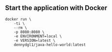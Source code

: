

## Start the application with Docker

```
docker run \
    -ti \
    --rm \
    -p 8080:8080 \
    -e ENVIRONMENT=local \
    -e VERSION=latest \
    dennydgl1/java-hello-world:latest
```


